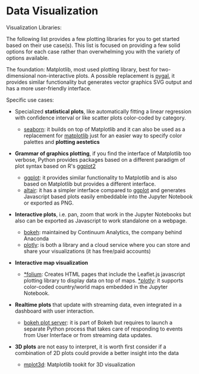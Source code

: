 # Data Visualization

Visualization Libraries:

The following list provides a few plotting libraries for you to get started based on their use case(s).  This list is focused on providing a few solid options for each case rather than overwhelming you with the variety of options available.

The foundation: Matplotlib, most used plotting library, best for two-dimensional non-interactive plots. A possible replacement is [pygal](http://pygal.org/en/stable/), it provides similar functionality but generates vector graphics SVG output and has a more user-friendly interface.

Specific use cases:

* Specialized **statistical plots**, like automatically fitting a linear regression with confidence interval or like scatter plots color-coded by category.

  * [seaborn](https://seaborn.pydata.org/tutorial): it builds on top of Matplotlib and it can also be used as a replacement for [matplotlib](https://matplotlib.org/) just for an easier way to specify color palettes and **plotting aestetics**

* **Grammar of graphics plotting**, if you find the interface of Matplotlib too verbose, Python provides packages based on a different paradigm of plot syntax based on R's [ggplot2](https://ggplot2.tidyverse.org/)

  * [ggplot](http://ggplot.yhathq.com/): it provides similar functionality to Matplotlib and is also based on Matplotlib but provides a different interface.
  * [altair](https://altair-viz.github.io/): it has a simpler interface compared to [ggplot](http://ggplot.yhathq.com/) and generates Javascript based plots easily embeddable into the Jupyter Notebook or exported as PNG.

* **Interactive plots**, i.e. pan, zoom that work in the Jupyter Notebooks but also can be exported as Javascript to work standalone on a webpage.

  * [bokeh](http://bokeh.pydata.org/en/latest/docs/user_guide/quickstart.html): maintained by Continuum Analytics, the company behind Anaconda
  * [plotly](https://plot.ly/python/line-charts/#simple-line-plot): is both a library and a cloud service where you can store and share your visualizations (it has free/paid accounts)

* **Interactive map visualization**

  * [*folium](https://github.com/python-visualization/folium): Creates HTML pages that include the Leaflet.js javascript plotting library to display data on top of maps. [*plotly](https://plot.ly/python/choropleth-maps/): it supports color-coded country/world maps embedded in the Jupyter Notebook.

* **Realtime plots** that update with streaming data, even integrated in a dashboard with user interaction.

  * [bokeh plot server](http://bokeh.pydata.org/en/latest/docs/user_guide/server.html#userguide-server): it is part of Bokeh but requires to launch a separate Python process that takes care of responding to events from User Interface or from streaming data updates.

* **3D plots** are not easy to interpret, it is worth first consider if a combination of 2D plots could provide a better insight into the data

  * [mplot3d](https://matplotlib.org/mpl_toolkits/mplot3d/tutorial.html#mplot3d-tutorial): Matplotlib tookit for 3D visualization
